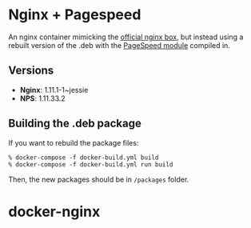 Nginx + Pagespeed
=================

An nginx container mimicking the [official nginx box](https://registry.hub.docker.com/_/nginx/), but instead using a rebuilt version of the .deb with the [PageSpeed module](https://developers.google.com/speed/pagespeed/module) compiled in.

Versions
--------

-	**Nginx**: 1.11.1-1~jessie
-	**NPS**: 1.11.33.2

Building the .deb package
-------------------------

If you want to rebuild the package files:

```
% docker-compose -f docker-build.yml build
% docker-compose -f docker-build.yml run build
```

Then, the new packages should be in `/packages` folder.
# docker-nginx
